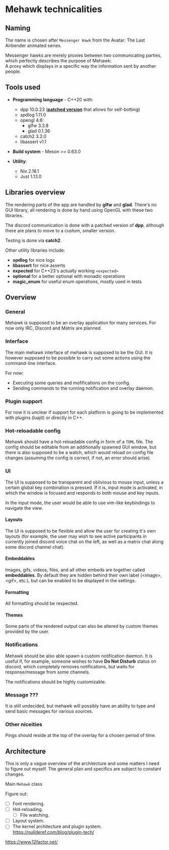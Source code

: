 # Mehawk technicalities

## Naming

The name is chosen after `Messenger Hawk` from the Avatar: The Last Airbender animated series.

Messenger hawks are merely proxies between two communicating parties, which perfectly describes the purpose of Mehawk:  
A proxy which displays in a specific way the information sent by another people.

## Tools used

- **Programming language** - C++20 with:
  - dpp 10.0.23 ([**patched version**](../subprojects/packagefiles/dpp/dpp-selfbot.patch) that allows for self-botting)
  - spdlog 1.11.0
  - opengl 4.6:
    - glfw 3.3.8
    - glad 0.1.36
  - catch2 3.2.0
  - libassert v1.1

- **Build system** - Meson >= 0.63.0

- **Utility**:
  - Nix 2.16.1
  - Just 1.13.0

## Libraries overview

The rendering parts of the app are handled by **glfw** and **glad**. There's no GUI library, all rendering
is done by hand using OpenGL with these two libraries.

The discord communication is done with a patched version of **dpp**, although there are plans to move to a
custom, smaller version.

Testing is done via **catch2**.

Other utility libraries include:
  - **spdlog** for nice logs
  - **libassert** for nice asserts
  - **expected** for C++23's actually working `<expected>`
  - **optional** for a better optional with monadic operations
  - **magic_enum** for useful enum operations, mostly used in tests

## Overview

### General

Mehawk is supposed to be an overlay application for many services.
For now only IRC, Discord and Matrix are planned.

### Interface

The main mehawk interface of mehawk is supposed to be the GUI.
It is however supposed to be possible to carry out some actions using the command-line interface.

For now:
  - Executing some queries and mofifications on the config.
  - Sending commands to the running notification and overlay daemon.

### Plugin support

For now it is unclear if support for each platform is going to be implemented with plugins (luajit) or directly in C++.

### Hot-reloadable config

Mehawk should have a hot-reloadable config in form of a `TOML` file.
The config should be editable from an additionally spawned GUI window,
but there is also supposed to be a watch, which would reload on config file changes
(assuming the config is correct, if not, an error should arise).

### UI

The UI is supposed to be transparent and oblivious to mouse input, unless a certain global key combination is pressed.
If it is, input mode is activated, in which the window is focused and responds to both mouse and key inputs.

In the input mode, the user would be able to use vim-like keybindings to navigate the view.

#### Layouts

The UI is supposed to be flexible and allow the user for creating it's own layouts (for example, the user may wish to
see active participants in currently joined discord voice chat on the left,
as well as a matrix chat along some discord channel chat).

#### Embeddables

Images, gifs, videos, files, and all other embeds are together called **embeddables**.
By default they are hidden behind their own label (\<image>, \<gif>, etc.), but can be enabled to be displayed
in the settings.

#### Formatting

All formatting should be respected.

#### Themes

Some parts of the rendered output can also be altered by custom themes provided by the user.

### Notifications

Mehawk should be also able spawn a custom notification daemon.
It is useful if, for example, someone wishes to have **Do Not Disturb** status on discord,
which completely removes notifications, but waits for response/message from some channels.

The notifications should be highly customizable.

### Message ???

It is still undecided, but mehawk will possibly have an ability to type and send basic messages for various sources.

### Other niceities

Pings should reside at the top of the overlay for a chosen period of time.

## Architecture

This is only a vague overview of the architecture and some matters I need to figure out myself.
The general plan and specifics are subject to constant changes.

Main `Mehawk` class  

Figure out:
  - [ ] Font rendering.
  - [ ] Hot-reloading.
    - [ ] File watching.
  - [ ] Layout system.
  - [ ] The kernel architecture and plugin system.
    https://nullderef.com/blog/plugin-tech/

https://www.12factor.net/
